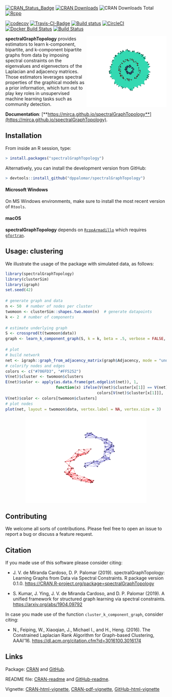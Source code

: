 [![CRAN_Status_Badge](https://www.r-pkg.org/badges/version/spectralGraphTopology)](https://cran.r-project.org/package=spectralGraphTopology)
[![CRAN Downloads](https://cranlogs.r-pkg.org/badges/spectralGraphTopology)](https://cran.r-project.org/package=spectralGraphTopology)
![CRAN Downloads Total](https://cranlogs.r-pkg.org/badges/grand-total/spectralGraphTopology?color=brightgreen)
[![Rcpp](https://img.shields.io/badge/powered%20by-Rcpp-orange.svg?style=flat)](https://www.rcpp.org/)

[![codecov](https://codecov.io/gh/mirca/spectralGraphTopology/branch/master/graph/badge.svg)](https://codecov.io/gh/mirca/spectralGraphTopology)
[![Travis-CI-Badge](https://travis-ci.org/mirca/spectralGraphTopology.svg?branch=master)](https://travis-ci.org/mirca/spectralGraphTopology)
[![Build status](https://ci.appveyor.com/api/projects/status/vr62ddvc9xoabnwy?svg=true)](https://ci.appveyor.com/project/mirca/spectralgraphtopology-j05c9)
[![CircleCI](https://circleci.com/gh/mirca/spectralGraphTopology.svg?style=svg)](https://circleci.com/gh/mirca/spectralGraphTopology)
[![Docker Build Status](https://img.shields.io/docker/cloud/build/mirca/spectralgraphtopology.svg)](https://hub.docker.com/r/mirca/spectralgraphtopology/)
[![Build Status](https://dev.azure.com/jvmirca/spectralGraphTopology/_apis/build/status/mirca.spectralGraphTopology?branchName=master)](https://dev.azure.com/jvmirca/spectralGraphTopology/_build/latest?definitionId=1&branchName=master)

<a href="https://mirca.github.io/spectralGraphTopology"><img style="float: right;" width="250" src="./man/figures//circles3_reduced.gif" align="right" /></a>

**spectralGraphTopology** provides estimators to learn k-component, bipartite,
and k-component bipartite graphs from data by imposing spectral constraints
on the eigenvalues and eigenvectors of the Laplacian and adjacency matrices.
Those estimators leverages spectral properties of the graphical models as a
prior information, which turn out to play key roles in unsupervised machine
learning tasks such as community detection.

**Documentation**: [**https://mirca.github.io/spectralGraphTopology**](https://mirca.github.io/spectralGraphTopology).

## Installation

From inside an R session, type:

```r
> install.packages("spectralGraphTopology")
```

Alternatively, you can install the development version from GitHub:

```r
> devtools::install_github("dppalomar/spectralGraphTopology")
```

#### Microsoft Windows
On MS Windows environments, make sure to install the most recent version of ``Rtools``.

#### macOS
**spectralGraphTopology** depends on [`RcppArmadillo`](https://github.com/RcppCore/RcppArmadillo) which requires [`gfortran`](https://cloud.r-project.org/bin/macosx/tools/).

## Usage: clustering
We illustrate the usage of the package with simulated data, as follows:

```r
library(spectralGraphTopology)
library(clusterSim)
library(igraph)
set.seed(42)

# generate graph and data
n <- 50  # number of nodes per cluster
twomoon <- clusterSim::shapes.two.moon(n)  # generate datapoints
k <- 2  # number of components

# estimate underlying graph
S <- crossprod(t(twomoon$data))
graph <- learn_k_component_graph(S, k = k, beta = .5, verbose = FALSE, abstol = 1e-3)

# plot
# build network
net <- igraph::graph_from_adjacency_matrix(graph$Adjacency, mode = "undirected", weighted = TRUE)
# colorify nodes and edges
colors <- c("#706FD3", "#FF5252")
V(net)$cluster <- twomoon$clusters
E(net)$color <- apply(as.data.frame(get.edgelist(net)), 1,
                      function(x) ifelse(V(net)$cluster[x[1]] == V(net)$cluster[x[2]],
                                        colors[V(net)$cluster[x[1]]], '#000000'))
V(net)$color <- colors[twomoon$clusters]
# plot nodes
plot(net, layout = twomoon$data, vertex.label = NA, vertex.size = 3)
```

<img src="man/figures/README-plot_k_component-1.png" width="75%" style="display: block; margin: auto;" />

## Contributing
We welcome all sorts of contributions. Please feel free to open an issue
to report a bug or discuss a feature request.

## Citation
If you made use of this software please consider citing:

- J. V. de Miranda Cardoso, D. P. Palomar (2019). spectralGraphTopology: Learning Graphs from
  Data via Spectral Constraints. R package version 0.1.0. <https://CRAN.R-project.org/package=spectralGraphTopology>

- S. Kumar, J. Ying, J. V. de Miranda Cardoso, and D. P. Palomar (2019). A unified framework
  for structured graph learning via spectral constraints. <https://arxiv.org/abs/1904.09792>

In case you made use of the function `cluster_k_component_graph`, consider citing:

- N., Feiping, W., Xiaoqian, J., Michael I., and H., Heng. (2016).
  The Constrained Laplacian Rank Algorithm for Graph-based Clustering,
  AAAI'16. <https://dl.acm.org/citation.cfm?id=3016100.3016174>

## Links
Package: [CRAN](https://CRAN.R-project.org/package=spectralGraphTopology) and [GitHub](https://github.com/dppalomar/spectralGraphTopology).

README file: [CRAN-readme](https://cran.r-project.org/package=spectralGraphTopology/readme/README.html)
and [GitHub-readme](https://raw.githack.com/dppalomar/spectralGraphTopology/master/README.html).

Vignette: [CRAN-html-vignette](https://cran.r-project.org/package=spectralGraphTopology/vignettes/SpectralGraphTopology.html),
[CRAN-pdf-vignette](https://cran.r-project.org/package=spectralGraphTopology/vignettes/SpectralGraphTopology-pdf.pdf),
[GitHub-html-vignette](https://raw.githack.com/dppalomar/spectralGraphTopology/master/vignettes/SpectralGraphTopology.html    )
